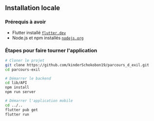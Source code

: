 ## Installation locale

### Prérequis à avoir

- Flutter installé [`flutter.dev`](https://flutter.dev)
- Node.js et npm installés [`nodejs.org`](https://nodejs.org)

### Étapes pour faire tourner l'application

```bash
# Cloner le projet
git clone https://github.com/kinderSchokobon19/parcours_d_exil.git
cd parcours-exil

# Démarrer le backend
cd lib/API
npm install
npm run server

# Démarrer l'application mobile
cd ../..
flutter pub get
flutter run
